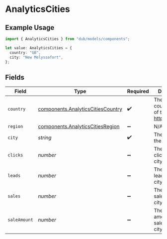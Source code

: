 # AnalyticsCities

## Example Usage

```typescript
import { AnalyticsCities } from "dub/models/components";

let value: AnalyticsCities = {
  country: "GB",
  city: "New Melyssafort",
};
```

## Fields

| Field                                                                                  | Type                                                                                   | Required                                                                               | Description                                                                            |
| -------------------------------------------------------------------------------------- | -------------------------------------------------------------------------------------- | -------------------------------------------------------------------------------------- | -------------------------------------------------------------------------------------- |
| `country`                                                                              | [components.AnalyticsCitiesCountry](../../models/components/analyticscitiescountry.md) | :heavy_check_mark:                                                                     | The 2-letter country code of the city: https://d.to/geo                                |
| `region`                                                                               | [components.AnalyticsCitiesRegion](../../models/components/analyticscitiesregion.md)   | :heavy_minus_sign:                                                                     | N/A                                                                                    |
| `city`                                                                                 | *string*                                                                               | :heavy_check_mark:                                                                     | The name of the city                                                                   |
| `clicks`                                                                               | *number*                                                                               | :heavy_minus_sign:                                                                     | The number of clicks from this city                                                    |
| `leads`                                                                                | *number*                                                                               | :heavy_minus_sign:                                                                     | The number of leads from this city                                                     |
| `sales`                                                                                | *number*                                                                               | :heavy_minus_sign:                                                                     | The number of sales from this city                                                     |
| `saleAmount`                                                                           | *number*                                                                               | :heavy_minus_sign:                                                                     | The total amount of sales from this city, in cents                                     |